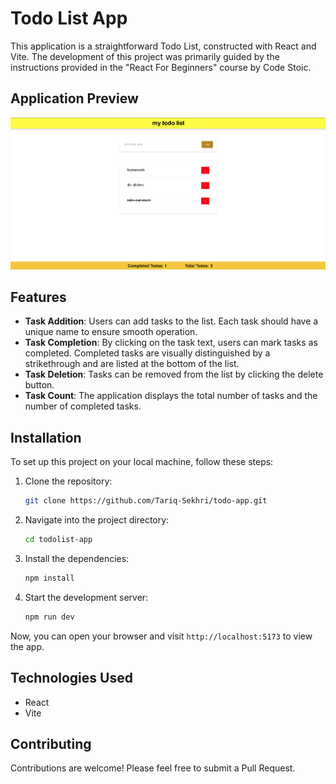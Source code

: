 # Todo List App

This application is a straightforward Todo List, constructed with React and Vite. The development of this project was primarily guided by the instructions provided in the "React For Beginners" course by Code Stoic.

## Application Preview
![img.png](img.png)

## Features

- **Task Addition**: Users can add tasks to the list. Each task should have a unique name to ensure smooth operation.
- **Task Completion**: By clicking on the task text, users can mark tasks as completed. Completed tasks are visually distinguished by a strikethrough and are listed at the bottom of the list.
- **Task Deletion**: Tasks can be removed from the list by clicking the delete button.
- **Task Count**: The application displays the total number of tasks and the number of completed tasks.

## Installation

To set up this project on your local machine, follow these steps:

1. Clone the repository:
    ```bash
    git clone https://github.com/Tariq-Sekhri/todo-app.git
    ```

2. Navigate into the project directory:
    ```bash
    cd todolist-app
    ```

3. Install the dependencies:
    ```bash
    npm install
    ```

4. Start the development server:
    ```bash
    npm run dev
    ```

Now, you can open your browser and visit `http://localhost:5173` to view the app.

## Technologies Used

- React
- Vite

## Contributing

Contributions are welcome! Please feel free to submit a Pull Request.
